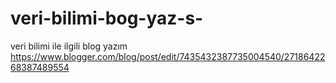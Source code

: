 # veri-bilimi-bog-yaz-s-
veri bilimi ile ilgili blog yazım
https://www.blogger.com/blog/post/edit/7435432387735004540/2718642268387489554
